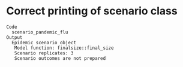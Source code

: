 # Correct printing of scenario class

    Code
      scenario_pandemic_flu
    Output
      Epidemic scenario object
       Model function: finalsize::final_size
       Scenario replicates: 3
       Scenario outcomes are not prepared

